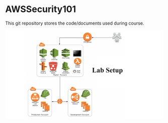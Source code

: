 # AWSSecurity101
This git repository stores the code/documents used during course.

![Alt text](images/Lab-Setup.png?raw=true "Title")
